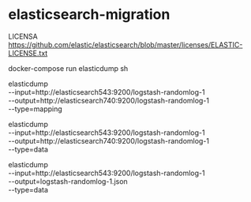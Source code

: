 # elasticsearch-migration

LICENSA
https://github.com/elastic/elasticsearch/blob/master/licenses/ELASTIC-LICENSE.txt


docker-compose run elasticdump sh

elasticdump \
  --input=http://elasticsearch543:9200/logstash-randomlog-1 \
  --output=http://elasticsearch740:9200/logstash-randomlog-1 \
  --type=mapping
  
elasticdump \
  --input=http://elasticsearch543:9200/logstash-randomlog-1 \
  --output=http://elasticsearch740:9200/logstash-randomlog-1 \
  --type=data
  

elasticdump \
  --input=http://elasticsearch543:9200/logstash-randomlog-1 \
  --output=logstash-randomlog-1.json \
  --type=data
